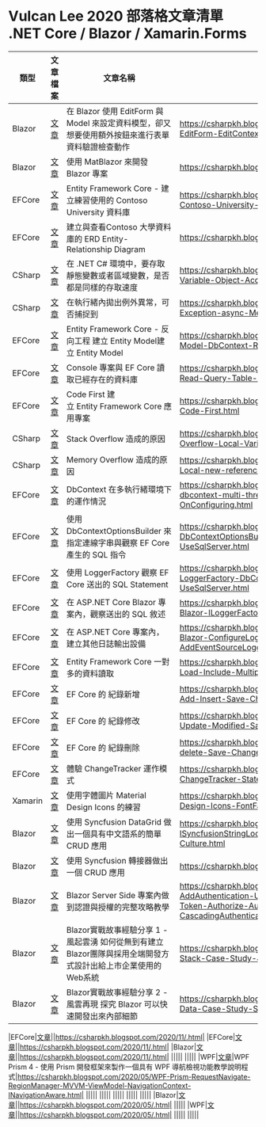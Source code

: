 # Vulcan Lee 2020 部落格文章清單 .NET Core / Blazor / Xamarin.Forms

|類型|文章檔案|文章名稱|部落格網址|
|-|-|-|-|
|Blazor|[文章](Blazor/ASP-NET-Core-Blazor-EditForm-EditContext-Form-Validation-property.md)|在 Blazor 使用 EditForm 與 Model 來設定資料模型，卻又想要使用額外按鈕來進行表單資料驗證檢查動作|https://csharpkh.blogspot.com/2020/05/ASP-NET-Core-Blazor-EditForm-EditContext-Form-Validation-property.html|
|Blazor|[文章](Blazor/Blazor-MatBlazor-Start.md)|使用 MatBlazor 來開發 Blazor 專案|https://csharpkh.blogspot.com/2020/05/Blazor-MatBlazor-Start.html|
|EFCore|[文章](EFCore/Entity-Framework-Core-Contoso-University-Database.md)|Entity Framework Core - 建立練習使用的 Contoso University 資料庫|https://csharpkh.blogspot.com/2020/09/Entity-Framework-Core-Contoso-University-Database.html|
|EFCore|[文章](EFCore/Entity-Framework-Core-ERD-Entity-Relationship-Diagram-SSMS.md)|建立與查看Contoso 大學資料庫的 ERD Entity-Relationship Diagram|https://csharpkh.blogspot.com/2020/09/.html|
|CSharp|[文章](CSharp/CSharp-Static-Local-Variable-Object-Access-Speed.md)|在 .NET C# 環境中，要存取靜態變數或者區域變數，是否都是同樣的存取速度|https://csharpkh.blogspot.com/2020/09/CSharp-Static-Local-Variable-Object-Access-Speed.html|
|CSharp|[文章](EFCore/CSharp-Thread-Capture-Exception-async-Method.md)|在執行緒內拋出例外異常，可否捕捉到|https://csharpkh.blogspot.com/2020/09/CSharp-Thread-Capture-Exception-async-Method.html|
|EFCore|[文章](EFCore/Entity-Framework-Core-Model-DbContext-Reverse-Engineer.md)|Entity Framework Core  - 反向工程 建立 Entity Model建立 Entity Model|https://csharpkh.blogspot.com/2020/09/Entity-Framework-Core-Model-DbContext-Reverse-Engineer.html|
|EFCore|[文章](EFCore/Entity-Framework-Core-Read-Query-Table-Record-DbContext.md)|Console 專案與 EF Core 讀取已經存在的資料庫|https://csharpkh.blogspot.com/2020/09/Entity-Framework-Core-Read-Query-Table-Record-DbContext.html|
|EFCore|[文章](EFCore/Entity-Framework-Core-Code-First.md)|Code First 建立 Entity Framework Core 應用專案|https://csharpkh.blogspot.com/2020/09/Entity-Framework-Core-Code-First.html|
|CSharp|[文章](CSharp/Thread-Stack-Memory-Overflow-Local-Variable-Parameter.md)|Stack Overflow 造成的原因|https://csharpkh.blogspot.com/2020/09/Thread-Stack-Memory-Overflow-Local-Variable-Parameter.html|
|CSharp|[文章](CSharp/Heap-Memory-Overflow-Local-new-reference.md)|Memory Overflow 造成的原因|https://csharpkh.blogspot.com/2020/09/Heap-Memory-Overflow-Local-new-reference.html|
|EFCore|[文章](EFCore/Entity-Framework-Core-dbcontext-multi-thread-safty-InvalidOperationException-OnConfiguring.md)|DbContext 在多執行緒環境下的運作情況|https://csharpkh.blogspot.com/2020/10/Entity-Framework-Core-dbcontext-multi-thread-safty-InvalidOperationException-OnConfiguring.html|
|EFCore|[文章](EFCore/Entity-Framework-Core-DbContextOptionsBuilder-DbContext-connection-String-UseSqlServer.md)|使用 DbContextOptionsBuilder 來指定連線字串與觀察 EF Core 產生的 SQL 指令|https://csharpkh.blogspot.com/2020/10/Entity-Framework-Core-DbContextOptionsBuilder-DbContext-connection-String-UseSqlServer.html|
|EFCore|[文章](EFCore/Entity-Framework-Core-LoggerFactory-DbContextOptionsBuilder-DbContext-UseSqlServer.md)|使用 LoggerFactory 觀察 EF Core 送出的 SQL Statement|https://csharpkh.blogspot.com/2020/10/Entity-Framework-Core-LoggerFactory-DbContextOptionsBuilder-DbContext-UseSqlServer.html|
|EFCore|[文章](EFCore/Entity-Framework-Core-Blazor-ILoggerFactory-appsettings-Logging-LogLevel.md)|在 ASP.NET Core Blazor 專案內，觀察送出的 SQL 敘述|https://csharpkh.blogspot.com/2020/10/Entity-Framework-Core-Blazor-ILoggerFactory-appsettings-Logging-LogLevel.html|
|EFCore|[文章](EFCore/Entity-Framework-Core-Blazor-ConfigureLogging-AddConsole-AddDebug-AddEventSourceLogger-AddEventLog.md)|在 ASP.NET Core 專案內，建立其他日誌輸出設備|https://csharpkh.blogspot.com/2020/10/Entity-Framework-Core-Blazor-ConfigureLogging-AddConsole-AddDebug-AddEventSourceLogger-AddEventLog.html|
|EFCore|[文章](EFCore/Entity-Framework-Core-Load-Include-Multiple-Many-One-Relation-Read.md)|Entity Framework Core 一對多的資料讀取|https://csharpkh.blogspot.com/2020/10/Entity-Framework-Core-Load-Include-Multiple-Many-One-Relation-Read.html|
|EFCore|[文章](EFCore/Entity-Framework-Core-Add-Insert-Save-Changed-EntityState-State.md)|EF Core 的 紀錄新增|https://csharpkh.blogspot.com/2020/10/Entity-Framework-Core-Add-Insert-Save-Changed-EntityState-State.html|
|EFCore|[文章](EFCore/Entity-Framework-Core-Update-Modified-Save-Changes-EntityState-State.md)|EF Core 的 紀錄修改|https://csharpkh.blogspot.com/2020/10/Entity-Framework-Core-Update-Modified-Save-Changes-EntityState-State.html|
|EFCore|[文章](EFCore/Entity-Framework-Core-delete-Save-Changes-EntityState-State.md)|EF Core 的 紀錄刪除|https://csharpkh.blogspot.com/2020/10/Entity-Framework-Core-delete-Save-Changes-EntityState-State.html|
|EFCore|[文章](EFCore/Entity-Framework-Core-ChangeTracker-State-Entries.md)|體驗 ChangeTracker 運作模式|https://csharpkh.blogspot.com/2020/10/Entity-Framework-Core-ChangeTracker-State-Entries.html|
|Xamarin|[文章](XamarinForms/Xamarin-Forms-Material-Design-Icons-FontFamily-ExportFont.md)|使用字體圖片 Material Design Icons 的練習|https://csharpkh.blogspot.com/2020/10/Xamarin-Forms-Material-Design-Icons-FontFamily-ExportFont.html|
|Blazor|[文章](Blazor/Blazor-ISyncfusionStringLocalizer-SfGrid-DataSource-ResourceManager-Culture.md)|使用 Syncfusion DataGrid 做出一個具有中文語系的簡單 CRUD 應用|https://csharpkh.blogspot.com/2020/10/Blazor-ISyncfusionStringLocalizer-SfGrid-DataSource-ResourceManager-Culture.html|
|Blazor|[文章](Blazor/Blazor-SfGrid-Adapter-SfDataManager-CascadingValue-DataManagerRequest.md)|使用 Syncfusion 轉接器做出一個 CRUD 應用|https://csharpkh.blogspot.com/2020/10/bzsfCustomBindingCRUD.html|
|Blazor|[文章](Blazor/Blazor-JwtBearer-Cookie-AddAuthentication-UseAuthentication-UseAuthorization-Bearer-Token-Authorize-AuthorizeRouteView-CascadingAuthenticationState-Identity-SignInAsync-.md)|Blazor Server Side 專案內做到認證與授權的完整攻略教學|https://csharpkh.blogspot.com/2020/10/Blazor-JwtBearer-Cookie-AddAuthentication-UseAuthentication-UseAuthorization-Bearer-Token-Authorize-AuthorizeRouteView-CascadingAuthenticationState-Identity-SignInAsync.html|
|Blazor|[文章](Blazor/Blazor-Server-Side-Full-Stack-Case-Study-JavaScript-Story.md)|Blazor實戰故事經驗分享 1 - 風起雲湧 如何從無到有建立Blazor團隊與採用全端開發方式設計出給上市企業使用的Web系統|https://csharpkh.blogspot.com/2020/11/Blazor-Server-Side-Full-Stack-Case-Study-JavaScript-Story.html|
|Blazor|[文章](Blazor/Blazor-Server-Side-Layer-Data-Case-Study-Story.md)|Blazor實戰故事經驗分享 2 - 風雲再現 探究 Blazor 可以快速開發出來內部細節|https://csharpkh.blogspot.com/2020/11/Blazor-Server-Side-Layer-Data-Case-Study-Story.html|

|EFCore|[文章](EFCore/.md)||https://csharpkh.blogspot.com/2020/11/.html|
|EFCore|[文章](EFCore/.md)||https://csharpkh.blogspot.com/2020/11/.html|
|Blazor|[文章](Blazor/.md)||https://csharpkh.blogspot.com/2020/11/.html|
|||||
|||||
|WPF|[文章](WPF/WPF-Prism-RequestNavigate-RegionManager-MVVM-ViewModel-NavigationContext-INavigationAware.md)|WPF Prism 4 - 使用 Prism 開發框架來製作一個具有 WPF 導航檢視功能教學說明程式|https://csharpkh.blogspot.com/2020/05/WPF-Prism-RequestNavigate-RegionManager-MVVM-ViewModel-NavigationContext-INavigationAware.html|
|||||
|||||
|||||
|||||
|||||
|Blazor|[文章](Blazor/.md)||https://csharpkh.blogspot.com/2020/05/.html|
|||||
|WPF|[文章](WPF/.md)||https://csharpkh.blogspot.com/2020/05/.html|
|||||
|||||

